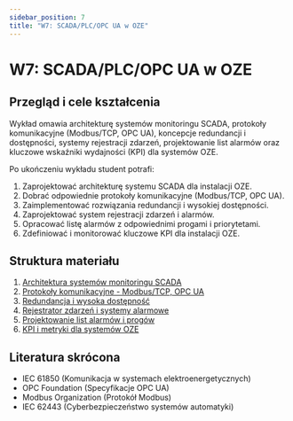 ```yaml
---
sidebar_position: 7
title: "W7: SCADA/PLC/OPC UA w OZE"
---
```


# W7: SCADA/PLC/OPC UA w OZE

## Przegląd i cele kształcenia

Wykład omawia architekturę systemów monitoringu SCADA, protokoły komunikacyjne (Modbus/TCP, OPC UA), koncepcje redundancji i dostępności, systemy rejestracji zdarzeń, projektowanie list alarmów oraz kluczowe wskaźniki wydajności (KPI) dla systemów OZE.

Po ukończeniu wykładu student potrafi:

1. Zaprojektować architekturę systemu SCADA dla instalacji OZE.
2. Dobrać odpowiednie protokoły komunikacyjne (Modbus/TCP, OPC UA).
3. Zaimplementować rozwiązania redundancji i wysokiej dostępności.
4. Zaprojektować system rejestracji zdarzeń i alarmów.
5. Opracować listę alarmów z odpowiednimi progami i priorytetami.
6. Zdefiniować i monitorować kluczowe KPI dla instalacji OZE.

## Struktura materiału

1. [Architektura systemów monitoringu SCADA](./01-architektura-systemow-scada.mdx)
2. [Protokoły komunikacyjne - Modbus/TCP, OPC UA](./02-protokoly-komunikacyjne-modbus-opc.mdx)
3. [Redundancja i wysoka dostępność](./03-redundancja-wysoka-dostepnosc.mdx)
4. [Rejestrator zdarzeń i systemy alarmowe](./04-rejestrator-zdarzen-systemy-alarmowe.mdx)
5. [Projektowanie list alarmów i progów](./05-projektowanie-list-alarmow-progow.mdx)
6. [KPI i metryki dla systemów OZE](./06-kpi-metryki-systemy-oze.mdx)

## Literatura skrócona

- IEC 61850 (Komunikacja w systemach elektroenergetycznych)
- OPC Foundation (Specyfikacje OPC UA)
- Modbus Organization (Protokół Modbus)
- IEC 62443 (Cyberbezpieczeństwo systemów automatyki)
